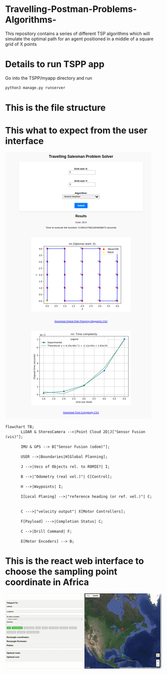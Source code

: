 # Travelling-Postman-Problems-Algorithms-
This repository contains a series of different TSP algorithms which will simulate the optimal path for an agent positioned in a middle of a square grid of X points

# Details to run TSPP app
Go into the TSPP/myapp directory and run
```bash
python3 manage.py runserver
```

# This is the file structure

# This what to expect from the user interface
![alt text](/TSPP/website.png "User Interface")

```mermaid
flowchart TB;
       LiDAR & StereoCamera -->|Point Cloud 2D|J["Sensor Fusion (vis)"];

       IMU & GPS --> B["Sensor Fusion (odom)"];

       USER -->|Boundaries|H[Global Planning];

       J -->|Vecs of Objects rel. to ROMIE?| I;

       B -->|"Odometry (real vel.)"| C[Control];

       H -->|Waypoints| I;

       I[Local Planing] -->|"reference heading (or ref. vel.)"| C;       

       
       C --->|"velocity output"| X[Motor Controllers];
       
       F[Payload] --->|Completion Status| C;

       C -->|Drill Command| F;

       E[Motor Encoders] --> B;

```

# This is the react web interface to choose the sampling point coordinate in Africa
![alt text](/TSPP/website_gif.gif "User Interface")
